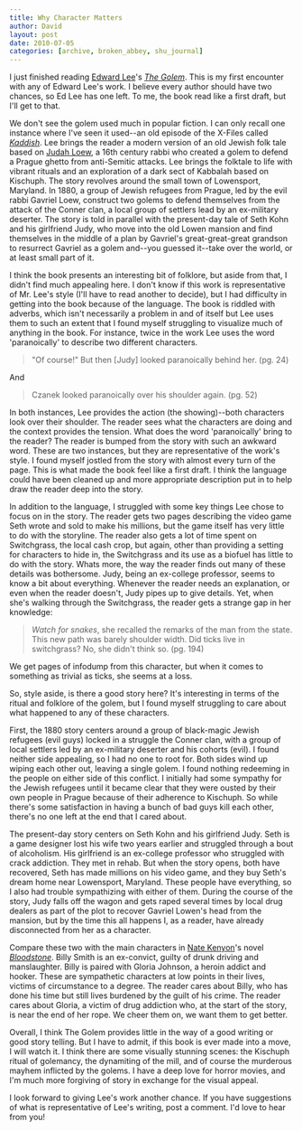 ```yaml
---
title: Why Character Matters
author: David
layout: post
date: 2010-07-05
categories: [archive, broken_abbey, shu_journal]
---
```


I just finished reading [Edward Lee](http://www.edwardleeonline.com/)'s
[_The Golem_](http://amzn.to/cjs1rX). This is my first encounter with any of
Edward Lee's work. I believe every author should have two chances, so Ed Lee has
one left. To me, the book read like a first draft, but I'll get to that.

We don't see the golem used much in popular fiction. I can only recall one
instance where I've seen it used--an old episode of the X-Files called
[_Kaddish_](http://bit.ly/campOV). Lee brings the reader a modern version of an
old Jewish folk tale based on [Judah Loew](http://bit.ly/bArhVJ), a 16th century
rabbi who created a golem to defend a Prague ghetto from anti-Semitic attacks.
Lee brings the folktale to life with vibrant rituals and an exploration of a
dark sect of Kabbalah based on Kischuph. The story revolves around the small
town of Lowensport, Maryland. In 1880, a group of Jewish refugees from Prague,
led by the evil rabbi Gavriel Loew, construct two golems to defend themselves
from the attack of the Conner clan, a local group of settlers lead by an
ex-military deserter. The story is told in parallel with the present-day tale of
Seth Kohn and his girlfriend Judy, who move into the old Lowen mansion and find
themselves in the middle of a plan by Gavriel's great-great-great grandson to
resurrect Gavriel as a golem and--you guessed it--take over the world, or at
least small part of it.

I think the book presents an interesting bit of folklore, but aside from that, I
didn't find much appealing here. I don't know if this work is representative of
Mr. Lee's style (I'll have to read another to decide), but I had difficulty in
getting into the book because of the language. The book is riddled with adverbs,
which isn't necessarily a problem in and of itself but Lee uses them to such an
extent that I found myself struggling to visualize much of anything in the book.
For instance, twice in the work Lee uses the word 'paranoically' to describe two
different characters.

> "Of course!" But then [Judy] looked paranoically behind her. (pg. 24)

And

> Czanek looked paranoically over his shoulder again. (pg. 52)

In both instances, Lee provides the action (the showing)--both characters look
over their shoulder. The reader sees what the characters are doing and the
context provides the tension. What does the word 'paranoically' bring to the
reader? The reader is bumped from the story with such an awkward word. These are
two instances, but they are representative of the work's style. I found myself
jostled from the story with almost every turn of the page. This is what made the
book feel like a first draft. I think the language could have been cleaned up
and more appropriate description put in to help draw the reader deep into the
story.

In addition to the language, I struggled with some key things Lee chose to focus
on in the story. The reader gets two pages describing the video game Seth wrote
and sold to make his millions, but the game itself has very little to do with
the storyline. The reader also gets a lot of time spent on Switchgrass, the
local cash crop, but again, other than providing a setting for characters to
hide in, the Switchgrass and its use as a biofuel has little to do with the
story. Whats more, the way the reader finds out many of these details was
bothersome. Judy, being an ex-college professor, seems to know a bit about
everything. Whenever the reader needs an explanation, or even when the reader
doesn't, Judy pipes up to give details. Yet, when she's walking through the
Switchgrass, the reader gets a strange gap in her knowledge:

> _Watch for snakes_, she recalled the remarks of the man from the state. This
> new path was barely shoulder width. Did ticks live in switchgrass? No, she
> didn't think so. (pg. 194)

We get pages of infodump from this character, but when it comes to something as
trivial as ticks, she seems at a loss.

So, style aside, is there a good story here? It's interesting in terms of the
ritual and folklore of the golem, but I found myself struggling to care about
what happened to any of these characters.

First, the 1880 story centers around a group of black-magic Jewish refugees
(evil guys) locked in a struggle the Conner clan, with a group of local settlers
led by an ex-military deserter and his cohorts (evil). I found neither side
appealing, so I had no one to root for. Both sides wind up wiping each other
out, leaving a single golem. I found nothing redeeming in the people on either
side of this conflict. I initially had some sympathy for the Jewish refugees
until it became clear that they were ousted by their own people in Prague
because of their adherence to Kischuph. So while there's some satisfaction in
having a bunch of bad guys kill each other, there's no one left at the end that
I cared about.

The present-day story centers on Seth Kohn and his girlfriend Judy. Seth is a
game designer lost his wife two years earlier and struggled through a bout of
alcoholism. His girlfriend is an ex-college professor who struggled with crack
addiction. They met in rehab. But when the story opens, both have recovered,
Seth has made millions on his video game, and they buy Seth's dream home near
Lowensport, Maryland. These people have everything, so I also had trouble
sympathizing with either of them. During the course of the story, Judy falls off
the wagon and gets raped several times by local drug dealers as part of the plot
to recover Gavriel Lowen's head from the mansion, but by the time this all
happens I, as a reader, have already disconnected from her as a character.

Compare these two with the main characters in
[Nate Kenyon](http://bit.ly/adTYC7)'s novel
[_Bloodstone_](http://amzn.to/dt9Ek6). Billy Smith is an ex-convict, guilty of
drunk driving and manslaughter. Billy is paired with Gloria Johnson, a heroin
addict and hooker. These are sympathetic characters at low points in their
lives, victims of circumstance to a degree. The reader cares about Billy, who
has done his time but still lives burdened by the guilt of his crime. The reader
cares about Gloria, a victim of drug addiction who, at the start of the story,
is near the end of her rope. We cheer them on, we want them to get better.

Overall, I think The Golem provides little in the way of a good writing or good
story telling. But I have to admit, if this book is ever made into a move, I
will watch it. I think there are some visually stunning scenes: the Kischuph
ritual of golemancy, the dynamiting of the mill, and of course the murderous
mayhem inflicted by the golems. I have a deep love for horror movies, and I'm
much more forgiving of story in exchange for the visual appeal.

I look forward to giving Lee's work another chance. If you have suggestions of
what is representative of Lee's writing, post a comment. I'd love to hear from
you!
